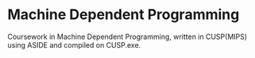 # Machine Dependent Programming
Coursework in Machine Dependent Programming, written in CUSP(MIPS) using ASIDE and compiled on CUSP.exe.
